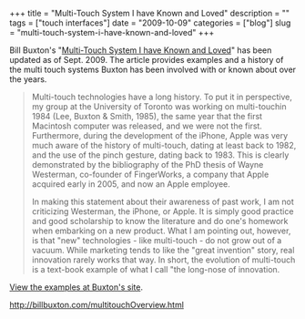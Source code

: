 +++
title = "Multi-Touch System I have Known and Loved"
description = ""
tags = ["touch interfaces"]
date = "2009-10-09"
categories = ["blog"]
slug = "multi-touch-system-i-have-known-and-loved"
+++



<p>Bill Buxton's "<a href="http://billbuxton.com/multitouchOverview.html">Multi-Touch System I have Known and Loved</a>" has been updated as of Sept. 2009. The article provides examples and a history of the multi touch systems Buxton has been involved with or known about over the years. </p>
<blockquote><p>Multi-touch technologies have a long history.  To put it in perspective, my group at the University of Toronto was working on multi-touchin 1984 (Lee, Buxton &amp; Smith, 1985), the same year that the first Macintosh computer was released, and we were not the first.  Furthermore, during the development of the iPhone, Apple was very much aware of the history of multi-touch, dating at least back to 1982, and the use of the pinch gesture, dating back to 1983.  This is clearly demonstrated by the bibliography of the PhD thesis of Wayne Westerman, co-founder of FingerWorks, a company that Apple acquired early in 2005, and now an Apple employee.</p>
<p>In making this statement about their awareness of past work, I am not criticizing Westerman, the iPhone, or Apple.  It is simply good practice and good scholarship to know the literature and do one's homework when embarking on a new product.  What I am pointing out, however, is that "new" technologies - like multi-touch - do not grow out of a vacuum.  While marketing tends to like the "great invention" story, real innovation rarely works that way.  In short, the evolution of multi-touch is a text-book example of what I call "the long-nose of innovation.</a></p></blockquote>
<p><a href="http://billbuxton.com/multitouchOverview.html">View the examples at Buxton's site</a>.</p>
    
  <a href="http://billbuxton.com/multitouchOverview.html">http://billbuxton.com/multitouchOverview.html</a>
